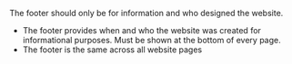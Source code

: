 The footer should only be for information and who designed the website.

- The footer provides when and who the website was created for informational purposes. Must be shown at the bottom of every page.
- The footer is the same across all website pages
